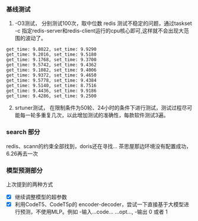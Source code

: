 ### 基线测试
1. -O3测试， 分别测试100次，取中位数
	redis 测试不稳定的问题，通过taskset -c 指定redis-server和redis-client运行的cpu核心即可,这样就不会出现大范围的波动了。
```
get_time: 9.8022, set_time: 9.9290
get_time: 9.2016, set_time: 9.5180
get_time: 9.1768, set_time: 9.3700
get_time: 9.5742, set_time: 9.4362
get_time: 9.1082, set_time: 9.4006
get_time: 9.9372, set_time: 9.4650
get_time: 9.5778, set_time: 9.4384
get_time: 9.5140, set_time: 8.7516
get_time: 9.4436, set_time: 9.9186
get_time: 9.4286, set_time: 9.2500
```

2. srtuner测试， 在限制条件为50轮、24小时的条件下进行测试，测试过程尽可能每一轮多重复几次，以此增加测试的准确性，每款软件测试3遍。

### search 部分
redis、scann的约束全部找到，doris还在寻找... 
茶思屋那边环境没有配置成功，6.26再去一次

### 模型预测部分
上次提到的两种方式
- [x]  继续调整模型的超参数
- [x] 利用CodeT5、CodeT5p的 encoder-decoder，尝试一下直接基于大模型进行预测，不使用MLP。例如
	-输入</code>...code...</code> </opt>...opt...</opt>, 
	-输出 0 或者 1
